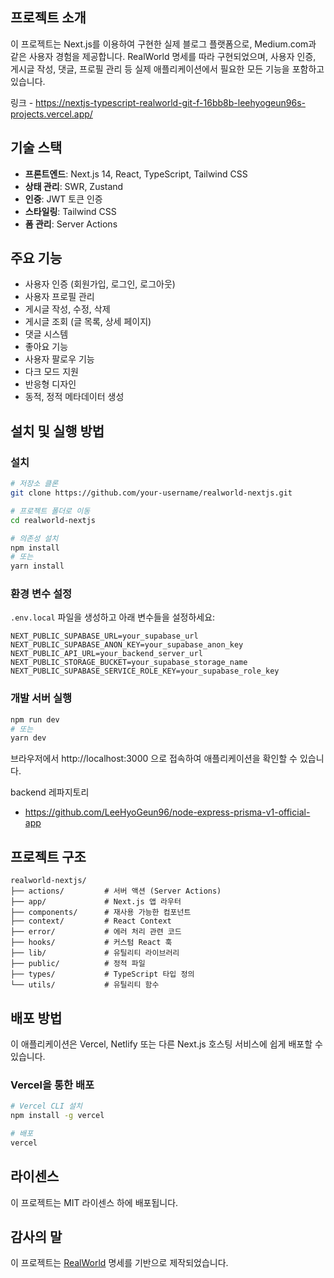 ## 프로젝트 소개

이 프로젝트는 Next.js를 이용하여 구현한 실제 블로그 플랫폼으로, Medium.com과 같은 사용자 경험을 제공합니다. RealWorld 명세를 따라 구현되었으며, 사용자 인증, 게시글 작성, 댓글, 프로필 관리 등 실제 애플리케이션에서 필요한 모든 기능을 포함하고 있습니다.

링크 - https://nextjs-typescript-realworld-git-f-16bb8b-leehyogeun96s-projects.vercel.app/

## 기술 스택

- **프론트엔드**: Next.js 14, React, TypeScript, Tailwind CSS
- **상태 관리**: SWR, Zustand
- **인증**: JWT 토큰 인증
- **스타일링**: Tailwind CSS
- **폼 관리**: Server Actions

## 주요 기능

- 사용자 인증 (회원가입, 로그인, 로그아웃)
- 사용자 프로필 관리
- 게시글 작성, 수정, 삭제
- 게시글 조회 (글 목록, 상세 페이지)
- 댓글 시스템
- 좋아요 기능
- 사용자 팔로우 기능
- 다크 모드 지원
- 반응형 디자인
- 동적, 정적 메타데이터 생성

## 설치 및 실행 방법

### 설치

```bash
# 저장소 클론
git clone https://github.com/your-username/realworld-nextjs.git

# 프로젝트 폴더로 이동
cd realworld-nextjs

# 의존성 설치
npm install
# 또는
yarn install
```

### 환경 변수 설정

`.env.local` 파일을 생성하고 아래 변수들을 설정하세요:

```
NEXT_PUBLIC_SUPABASE_URL=your_supabase_url
NEXT_PUBLIC_SUPABASE_ANON_KEY=your_supabase_anon_key
NEXT_PUBLIC_API_URL=your_backend_server_url
NEXT_PUBLIC_STORAGE_BUCKET=your_supabase_storage_name
NEXT_PUBLIC_SUPABASE_SERVICE_ROLE_KEY=your_supabase_role_key
```

### 개발 서버 실행

```bash
npm run dev
# 또는
yarn dev
```

브라우저에서 http://localhost:3000 으로 접속하여 애플리케이션을 확인할 수 있습니다.

backend 레파지토리

- https://github.com/LeeHyoGeun96/node-express-prisma-v1-official-app

## 프로젝트 구조

```
realworld-nextjs/
├── actions/         # 서버 액션 (Server Actions)
├── app/             # Next.js 앱 라우터
├── components/      # 재사용 가능한 컴포넌트
├── context/         # React Context
├── error/           # 에러 처리 관련 코드
├── hooks/           # 커스텀 React 훅
├── lib/             # 유틸리티 라이브러리
├── public/          # 정적 파일
├── types/           # TypeScript 타입 정의
└── utils/           # 유틸리티 함수
```

## 배포 방법

이 애플리케이션은 Vercel, Netlify 또는 다른 Next.js 호스팅 서비스에 쉽게 배포할 수 있습니다.

### Vercel을 통한 배포

```bash
# Vercel CLI 설치
npm install -g vercel

# 배포
vercel
```

## 라이센스

이 프로젝트는 MIT 라이센스 하에 배포됩니다.

## 감사의 말

이 프로젝트는 [RealWorld](https://github.com/gothinkster/realworld) 명세를 기반으로 제작되었습니다.
